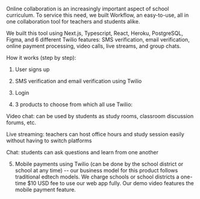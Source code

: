 Online collaboration is an increasingly important aspect of school curriculum. To service this need, we built Workflow, an easy-to-use, all in one collaboration tool for teachers and students alike. 

We built this tool using Next.js, Typescript, React, Heroku, PostgreSQL, Figma, and 6 different Twilio features: SMS verification, email verification, online payment processing, video calls, live streams, and group chats.

How it works (step by step):

1. User signs up

2. SMS verification and email verification using Twilio

3. Login

4. 3 products to choose from which all use Twilio:

Video chat: can be used by students as study rooms, classroom discussion forums, etc.

Live streaming: teachers can host office hours and study session easily without having to switch platforms

Chat: students can ask questions and learn from one another

5. Mobile payments using Twilio (can be done by the school district or school at any time) -- our business model for this product follows traditional edtech models. We charge schools or school districts a one-time $10 USD fee to use our web app fully. Our demo video features the mobile payment feature.

